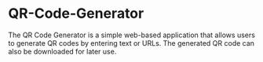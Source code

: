 # QR-Code-Generator
The QR Code Generator is a simple web-based application that allows users to generate QR codes by entering text or URLs. The generated QR code can also be downloaded for later use.
